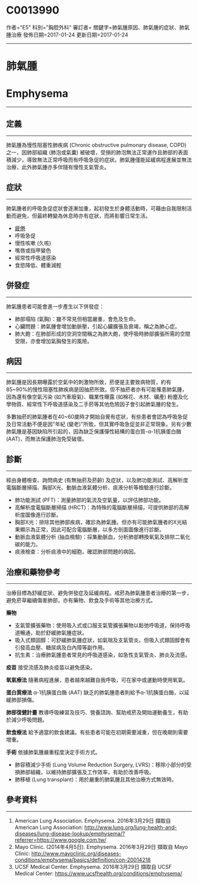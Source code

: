 # C0013990
作者="E5"
科別="胸腔外科"
審訂者=
關鍵字=肺氣腫原因、肺氣腫的症狀、肺氣腫治療
發佈日期=2017-01-24
更新日期=2017-01-24

----------
# 肺氣腫
# Emphysema
----------
## 定義
----------

肺氣腫為慢性阻塞性肺疾病 (Chronic obstructive pulmonary disease, COPD) 之一，因肺部組織 (肺泡或氣囊) 被破壞，受損的肺泡無法正常運作且肺部的表面積減少，導致無法正常呼吸而有呼吸急促的症狀。肺氣腫僅能延緩病程進展並無法治療，此外肺氣腫亦多伴隨有慢性支氣管炎。

## 症狀
----------

肺氣腫者的呼吸急促症狀會逐漸加重，起初發生於身體活動時，可藉由自我限制活動而避免，但最終轉變為休息時亦有症狀，而將影響日常生活。

- [疲倦](C0015672)
- 呼吸急促
- 慢性咳嗽 (久咳)
- 嘴唇或指甲變色
- 經常性呼吸道感染
- 食慾降低、體重減輕 
## 併發症
----------

肺氣腫患者可能會進一步產生以下併發症：

- 肺部塌陷 (氣胸)：雖不常見但相當嚴重，會危及生命。
- 心臟問題：肺氣腫會增加動脈壓，引起心臟擴張及衰竭，稱之為肺心症。
- 肺大皰：在肺部形成的空洞空間稱之為肺大皰，使呼吸時肺部擴張所需的空間受限，亦會增加氣胸發生的風險。 
## 病因
----------

肺氣腫是因長期曝露於空氣中的刺激物所致，菸便是主要致病物質，約有85~90%的慢性阻塞性肺疾病是因抽菸所致。但不抽菸者亦有可能罹患肺氣腫，因為還有像空氣污染 (如汽車廢氣)、職業性曝露 (如棉花、木材、礦產) 粉塵及化學物質、經常性下呼吸道感染及二手菸等其他危險因子會引起肺氣腫的發生。

多數抽菸的肺氣腫者在40~60歲時才開始自覺有症狀，有些患者會認為呼吸急促及日常活動不便是因"年紀 (變老)"所致，但其實呼吸急促並非正常現象。另有少數肺氣腫是基因缺陷所引起的，因為缺乏保護彈性結構的蛋白質-α-1抗胰蛋白酶 (AAT)，而無法保護肺泡免受破壞。 

## 診斷
----------

經由身體檢查、詢問病史 (有無抽菸及菸齡) 及症狀，以及肺功能測試、高解析度電腦斷層掃描、胸部X光、動脈血液氣體分析、痰液分析等檢驗進行診斷。

- 肺功能測試 (PFT)：測量肺部的氣流及空氣量，以評估肺部功能。
- 高解析度電腦斷層掃描 (HRCT)：為特殊的電腦斷層掃描，可提供肺部的高解析度圖像進行診斷。
- 胸部X光：排除其他肺部疾病，確診為肺氣腫。但亦有可能肺氣腫者的X光結果顯示為正常，因此可配合電腦斷層，以多方剖面圖像進行診斷。
- 動脈血液氣體分析 (抽血檢驗)：採集動脈血，分析肺部轉換氧氣及排除二氧化碳的能力。
- 痰液檢查：分析痰液中的細胞，確認肺部問題的病因。 
## 治療和藥物參考
----------

治療目標為舒緩症狀、避免併發症及延緩病程。戒菸為肺氣腫患者治療的第一步，避免菸草繼續傷害肺部，亦有藥物、飲食及手術等其他治療方式。 

**藥物**

- 支氣管擴張藥物：使用吸入式或口服支氣管擴張藥物以鬆弛呼吸道，保持呼吸道暢通，助於舒緩肺氣腫症狀。
- 吸入式類固醇：可舒緩肺氣腫症狀，如氣喘及支氣管炎。但吸入式類固醇會有引發高血壓、糖尿病及白內障等副作用。
- 抗生素：治療肺氣腫患者常見的呼吸道感染，如急性支氣管炎、肺炎及流感。 

**疫苗**
接受流感及肺炎疫苗以避免感染。

**氧氣療法**
隨著病程進展，患者越來越難自我呼吸，可在家中或運動時使用氧氣。

**蛋白質療法**
α-1抗胰蛋白酶 (AAT) 缺乏的肺氣腫患者則給予α-1抗胰蛋白酶，以延緩肺部損傷。

**肺部復健計畫**
教導呼吸練習及技巧、營養諮詢、幫助戒菸及開始運動養生，有助於減少呼吸問題。

**飲食療法**
給予適當的飲食建議。有些患者可能在初期需要減重，但在晚期則需要增重。

**手術**
依據肺氣腫嚴重程度決定手術方式。

- 肺容積減少手術 (Lung Volume Reduction Surgery, LVRS)：移除小部分的受損肺部組織，以維持肺部擴張及工作效率，有助於改善呼吸。
- 肺移植 (Lung transplant)：用於嚴重的肺氣腫且其他治療方式無效時。 
## 參考資料
----------
1. American Lung Association. Emphysema. 2016年3月29日 擷取自 American Lung Association: 
  http://www.lung.org/lung-health-and-diseases/lung-disease-lookup/emphysema/?referrer=https://www.google.com.tw/
2. Mayo Clinic. (2014年4月5日). Emphysema. 2016年3月29日 擷取自 Mayo Clinic: 
  http://www.mayoclinic.org/diseases-conditions/emphysema/basics/definition/con-20014218
3. UCSF Medical Center. Emphysema. 2016年3月29日 擷取自 UCSF Medical Center: 
  https://www.ucsfhealth.org/conditions/emphysema/

